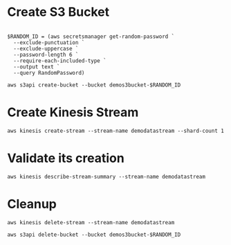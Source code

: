 # Create S3 Bucket

```

$RANDOM_ID = (aws secretsmanager get-random-password `
  --exclude-punctuation `
  --exclude-uppercase `
  --password-length 6 `
  --require-each-included-type `
  --output text `
  --query RandomPassword)

```
`aws s3api create-bucket --bucket demos3bucket-$RANDOM_ID `



# Create Kinesis Stream
`aws kinesis create-stream --stream-name demodatastream --shard-count 1 `

# Validate its creation
`aws kinesis describe-stream-summary --stream-name demodatastream`

# Cleanup
`aws kinesis delete-stream --stream-name demodatastream `

`aws s3api delete-bucket --bucket demos3bucket-$RANDOM_ID `